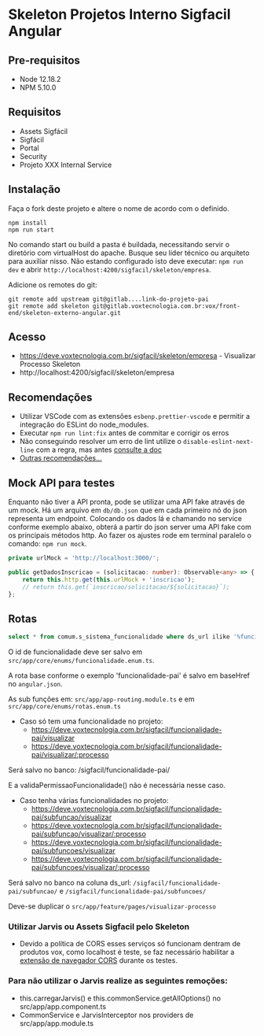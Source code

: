 # Skeleton Projetos Interno Sigfacil Angular

## Pre-requisitos

-   Node 12.18.2
-   NPM 5.10.0

## Requisitos

-   Assets Sigfácil
-   Sigfácil
-   Portal
-   Security
-   Projeto XXX Internal Service

## Instalação

Faça o fork deste projeto e altere o nome de acordo com o definido.

```shell
npm install
npm run start
```

No comando start ou build a pasta é buildada, necessitando servir o diretório com virtualHost do apache. Busque seu
líder técnico ou arquiteto para auxiliar nisso. Não estando configurado isto deve executar: `npm run dev` e abrir
`http://localhost:4200/sigfacil/skeleton/empresa`.

Adicione os remotes do git:

```shell
git remote add upstream git@gitlab....link-do-projeto-pai
git remote add skeleton git@gitlab.voxtecnologia.com.br:vox/front-end/skeleton-externo-angular.git
```

## Acesso

-   https://deve.voxtecnologia.com.br/sigfacil/skeleton/empresa - Visualizar Processo Skeleton
-   http://localhost:4200/sigfacil/skeleton/empresa

## Recomendações

-   Utilizar VSCode com as extensões `esbenp.prettier-vscode` e permitir a integração do ESLint do node_modules.
-   Executar `npm run lint:fix` antes de commitar e corrigir os erros
-   Não conseguindo resolver um erro de lint utilize o `disable-eslint-next-line` com a regra, mas antes
    [consulte a doc](https://eslint.org/docs/rules/)
-   [Outras recomendações...](https://gitlab.voxtecnologia.com.br/vox/front-end/docs-dev/blob/master/training/construcao.md)

## Mock API para testes

Enquanto não tiver a API pronta, pode se utilizar uma API fake através de um mock. Há um arquivo em `db/db.json` que em
cada primeiro nó do json representa um endpoint. Colocando os dados lá e chamando no service conforme exemplo abaixo,
obterá a partir do json server uma API fake com os principais métodos http. Ao fazer os ajustes rode em terminal
paralelo o comando: `npm run mock`.

```ts
private urlMock = 'http://localhost:3000/';

public getDadosInscricao = (solicitacao: number): Observable<any> => {
    return this.http.get(this.urlMock + 'inscricao');
    // return this.get(`inscricao/solicitacao/${solicitacao}`);
};
```

## Rotas

```sql
select * from comum.s_sistema_funcionalidade where ds_url ilike '%funcionalidade%'; -- ou por ds_nome
```

O id de funcionalidade deve ser salvo em `src/app/core/enums/funcionalidade.enum.ts`.

A rota base conforme o exemplo 'funcionalidade-pai' é salvo em baseHref no `angular.json`.

As sub funções em: `src/app/app-routing.module.ts` e em `src/app/core/enums/rotas.enum.ts`

-   Caso só tem uma funcionalidade no projeto:
    -   https://deve.voxtecnologia.com.br/sigfacil/funcionalidade-pai/visualizar
    -   https://deve.voxtecnologia.com.br/sigfacil/funcionalidade-pai/visualizar/:processo

Será salvo no banco: /sigfacil/funcionalidade-pai/

E a validaPermissaoFuncionalidade() não é necessária nesse caso.

-   Caso tenha várias funcionalidades no projeto:
    -   https://deve.voxtecnologia.com.br/sigfacil/funcionalidade-pai/subfuncao/visualizar
    -   https://deve.voxtecnologia.com.br/sigfacil/funcionalidade-pai/subfuncao/visualizar/:processo
    -   https://deve.voxtecnologia.com.br/sigfacil/funcionalidade-pai/subfuncoes/visualizar
    -   https://deve.voxtecnologia.com.br/sigfacil/funcionalidade-pai/subfuncoes/visualizar/:processo

Será salvo no banco na coluna ds_url: `/sigfacil/funcionalidade-pai/subfuncao/` e
`/sigfacil/funcionalidade-pai/subfuncoes/`

Deve-se duplicar o `src/app/feature/pages/visualizar-processo`

### Utilizar Jarvis ou Assets Sigfacil pelo Skeleton

-   Devido a política de CORS esses serviços só funcionam dentram de produtos vox, como localhost é teste, se faz
    necessário habilitar a
    [extensão de navegador CORS](https://chrome.google.com/webstore/detail/allow-cors-access-control/lhobafahddgcelffkeicbaginigeejlf)
    durante os testes.

### Para não utilizar o Jarvis realize as seguintes remoções:

-   this.carregarJarvis() e this.commonService.getAllOptions() no src/app/app.component.ts
-   CommonService e JarvisInterceptor nos providers de src/app/app.module.ts
